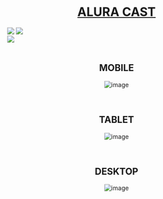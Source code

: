 <h1 align="center"> <a href="https://aluracast-zeta.vercel.app/" target="_blank" rel="noopener noreferrer">ALURA CAST</a></h1>

<div>
  <img src="https://img.shields.io/badge/HTML-239120?style=for-the-badge&logo=html5&logoColor=white">
  <img src="https://img.shields.io/badge/CSS-239120?&style=for-the-badge&logo=css3&logoColor=white">
  <br>
  <img src="https://img.shields.io/badge/Made%20for-VSCode-1f425f.svg">
</div><br>

<div align="center">
  <h2>MOBILE</h2>

  ![image](https://user-images.githubusercontent.com/31187727/228088218-bde733c4-4514-4a6f-b7b4-1ef29a8a5646.png)

  <br>
  <h2>TABLET</h2>

  ![image](https://user-images.githubusercontent.com/31187727/228088157-c03bfd0b-a382-422e-8507-ae8835626ee6.png)

  <br>
  <h2>DESKTOP</h2>

 ![image](https://user-images.githubusercontent.com/31187727/228332067-ca82fa6f-9c17-4fe0-9e51-77cf41b2cb8e.png)

</div>
